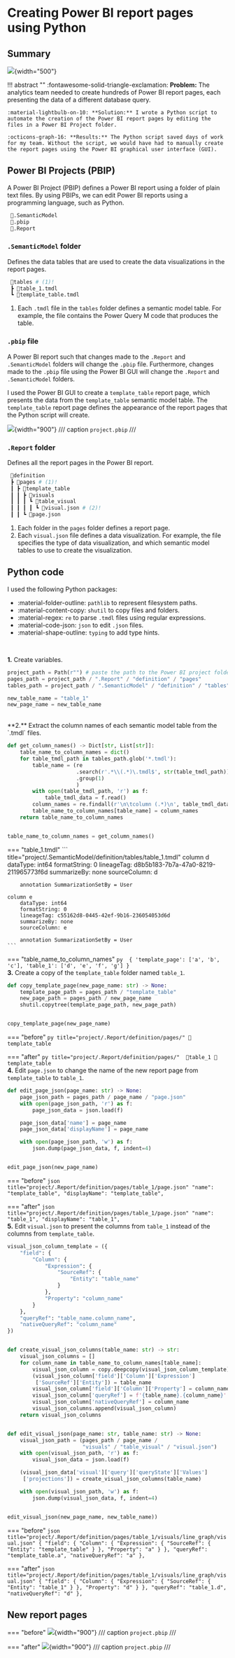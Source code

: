# Creating Power BI report pages using Python

## Summary

![](images/project_2_diagram.png){width="500"}

!!! abstract ""
    :fontawesome-solid-triangle-exclamation: **Problem:** The analytics team needed to create hundreds of Power BI report pages, each presenting the data of a different database query. 

    :material-lightbulb-on-10: **Solution:** I wrote a Python script to automate the creation of the Power BI report pages by editing the files in a Power BI Project folder. 

    :octicons-graph-16: **Results:** The Python script saved days of work for my team. Without the script, we would have had to manually create the report pages using the Power BI graphical user interface (GUI). 


## Power BI Projects (PBIP)
A Power BI Project (PBIP) defines a Power BI report using a folder of plain text files. By using PBIPs, we can edit Power BI reports using a programming language, such as Python.     

```py title="project/"
 📂.SemanticModel
 📜.pbip
 📂.Report
```

### `.SemanticModel` folder
Defines the data tables that are used to create the data visualizations in the report pages. 

```py title="project/.SemanticModel/"
 📂tables # (1)!
 ┣ 📜table_1.tmdl
 ┗ 📜template_table.tmdl
```

1. Each `.tmdl` file in the `tables` folder defines a semantic model table. For example, the file contains the Power Query M code that produces the table. 

### `.pbip` file
A Power BI report such that changes made to the `.Report` and `.SemanticModel` folders will change the `.pbip` file. Furthermore, changes made to the `.pbip` file using the Power BI GUI will change the `.Report` and `.SemanticModel` folders. 

I used the Power BI GUI to create a `template_table` report page, which presents the data from the `template_table` semantic model table. The `template_table` report page defines the appearance of the report pages that the Python script will create.  

![](images/pbip_before.png){width="900"}
/// caption
`project.pbip`
///

### `.Report` folder  
Defines all the report pages in the Power BI report.  

```py title="project/.Report/"
 📂definition
 ┣ 📂pages # (1)!
 ┃ ┣ 📂template_table
 ┃ ┃ ┣ 📂visuals
 ┃ ┃ ┃ ┗ 📂table_visual
 ┃ ┃ ┃ ┃ ┗ 📜visual.json # (2)!
 ┃ ┃ ┗ 📜page.json
```

1. Each folder in the `pages` folder defines a report page. 
2. Each `visual.json` file defines a data visualization. For example, the file specifies the type of data visualization, and which semantic model tables to use to create the visualization. 


## Python code  

I used the following Python packages: 

- :material-folder-outline: `pathlib` to represent filesystem paths. 
- :material-content-copy: `shutil` to copy files and folders.
- :material-regex: `re` to parse `.tmdl` files using regular expressions. 
- :material-code-json: `json` to edit `.json` files. 
- :material-shape-outline: `typing` to add type hints.    
<br>

**1.** Create variables. 

``` py title="add_pages_to_report.py"
project_path = Path(r"") # paste the path to the Power BI project folder 
pages_path = project_path / ".Report" / "definition" / "pages"
tables_path = project_path / ".SemanticModel" / "definition" / "tables"

new_table_name = "table_1"
new_page_name = new_table_name
```
<br>
**2.** Extract the column names of each semantic model table from the `.tmdl` files. 

``` py title="add_pages_to_report.py"
def get_column_names() -> Dict[str, List[str]]:
    table_name_to_column_names = dict()
    for table_tmdl_path in tables_path.glob('*.tmdl'):
        table_name = (re
                      .search(r'.*\\(.*)\.tmdl$', str(table_tmdl_path))
                      .group(1)
                      )
        with open(table_tmdl_path, 'r') as f:
            table_tmdl_data = f.read()
        column_names = re.findall(r'\n\tcolumn (.*)\n', table_tmdl_data)
        table_name_to_column_names[table_name] = column_names
    return table_name_to_column_names


table_name_to_column_names = get_column_names()
```

=== "table_1.tmdl"
    ``` title="project/.SemanticModel/definition/tables/table_1.tmdl"
	column d
		dataType: int64
		formatString: 0
		lineageTag: d8b5b183-7b7a-47a0-8219-211965773f6d
		summarizeBy: none
		sourceColumn: d

		annotation SummarizationSetBy = User

	column e
		dataType: int64
		formatString: 0
		lineageTag: c55162d8-0445-42ef-9b16-236054053d6d
		summarizeBy: none
		sourceColumn: e

		annotation SummarizationSetBy = User
    ```

=== "table_name_to_column_names"
    ``` py 
    {
    'template_page': ['a', 'b', 'c'],
    'table_1': ['d', 'e', 'f', 'g']
    }
    ```
<br>
**3.** Create a copy of the `template_table` folder named `table_1`. 

``` py title="add_pages_to_report.py"
def copy_template_page(new_page_name: str) -> None:
    template_page_path = pages_path / "template_table"
    new_page_path = pages_path / new_page_name
    shutil.copytree(template_page_path, new_page_path)


copy_template_page(new_page_name)
```

=== "before"
    ``` py title="project/.Report/definition/pages/"
    📂template_table
    ```

=== "after"
    ``` py title="project/.Report/definition/pages/" 
    📂table_1
    📂template_table
    ```
<br>
**4.** Edit `page.json` to change the name of the new report page from `template_table` to `table_1`.  

``` py title="add_pages_to_report.py"
def edit_page_json(page_name: str) -> None:
    page_json_path = pages_path / page_name / "page.json"
    with open(page_json_path, 'r') as f:
        page_json_data = json.load(f)

    page_json_data['name'] = page_name
    page_json_data['displayName'] = page_name

    with open(page_json_path, 'w') as f:
        json.dump(page_json_data, f, indent=4)


edit_page_json(new_page_name)
```  

=== "before"
    ``` json title="project/.Report/definition/pages/table_1/page.json"
    "name": "template_table",
    "displayName": "template_table",
    ```

=== "after"
    ``` json title="project/.Report/definition/pages/table_1/page.json"
    "name": "table_1",
    "displayName": "table_1",
    ```
<br>
**5.** 	Edit `visual.json` to present the columns from `table_1` instead of the columns from `template_table`. 

``` py title="add_pages_to_report.py"
visual_json_column_template = ({
    "field": {
        "Column": {
            "Expression": {
                "SourceRef": {
                    "Entity": "table_name"
                }
            },
            "Property": "column_name"
        }
    },
    "queryRef": "table_name.column_name",
    "nativeQueryRef": "column_name"
})


def create_visual_json_columns(table_name: str) -> str:
    visual_json_columns = []
    for column_name in table_name_to_column_names[table_name]:
        visual_json_column = copy.deepcopy(visual_json_column_template)
        (visual_json_column['field']['Column']['Expression']
         ['SourceRef']['Entity']) = table_name
        visual_json_column['field']['Column']['Property'] = column_name
        visual_json_column['queryRef'] = f'{table_name}.{column_name}'
        visual_json_column['nativeQueryRef'] = column_name
        visual_json_columns.append(visual_json_column)
    return visual_json_columns


def edit_visual_json(page_name: str, table_name: str) -> None:
    visual_json_path = (pages_path / page_name /
                        "visuals" / "table_visual" / "visual.json")
    with open(visual_json_path, 'r') as f:
        visual_json_data = json.load(f)

    (visual_json_data['visual']['query']['queryState']['Values']
     ['projections']) = create_visual_json_columns(table_name)

    with open(visual_json_path, 'w') as f:
        json.dump(visual_json_data, f, indent=4)


edit_visual_json(new_page_name, new_table_name))
```

=== "before"
    ``` json title="project/.Report/definition/pages/table_1/visuals/line_graph/visual.json"
    {
        "field": {
            "Column": {
                "Expression": {
                    "SourceRef": {
                        "Entity": "template_table"
                    }
                },
            "Property": "a"
            }
        },
    "queryRef": "template_table.a",
    "nativeQueryRef": "a"
    },
    ```

=== "after"
    ``` json title="project/.Report/definition/pages/table_1/visuals/line_graph/visual.json"
    {
        "field": {
            "Column": {
                "Expression": {
                    "SourceRef": {
                        "Entity": "table_1"
                    }
                },
            "Property": "d"
            }
        },
    "queryRef": "table_1.d",
    "nativeQueryRef": "d"
    },
    ```   

## New report pages

=== "before"
    ![](images/pbip_before.png){width="900"}
    /// caption
    `project.pbip`
    ///

=== "after"
    ![](images/pbip_after.png){width="900"}
    /// caption
    `project.pbip`
    ///
